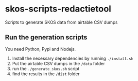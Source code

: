 # skos-scripts-redactietool
Scripts to generate SKOS data from airtable CSV dumps
## Run the generation scripts

You need Python, Pypi and Nodejs.

1. Install the necessary dependencies by running `./install.sh`
2. Put the airtable CSV dumps in the `/data` folder
3. run the `./generate_skos.sh` script
4. find the results in the `/dist` folder




